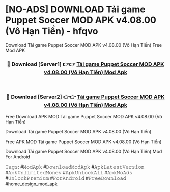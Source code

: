 # [NO-ADS] DOWNLOAD Tải game Puppet Soccer MOD APK v4.08.00 (Vô Hạn Tiền) - hfqvo
Download Tải game Puppet Soccer MOD APK v4.08.00 (Vô Hạn Tiền) Free Mod APK

<div align="center">
<h3>🔴 Download [Server1] 👉👉 <a href="https://apk-comot.site?title=Tải_game_Puppet_Soccer_MOD_APK_v4.08.00_(Vô_Hạn_Tiền)">Tải game Puppet Soccer MOD APK v4.08.00 (Vô Hạn Tiền) Mod Apk</a></h3><br>

<h3>🔴 Download [Server2] 👉👉 <a href="https://apk-comot.site?title=Tải_game_Puppet_Soccer_MOD_APK_v4.08.00_(Vô_Hạn_Tiền)">Tải game Puppet Soccer MOD APK v4.08.00 (Vô Hạn Tiền) Mod Apk</a></h3>
</div>


Free Download APK MOD Tải game Puppet Soccer MOD APK v4.08.00 (Vô Hạn Tiền)

Download Tải game Puppet Soccer MOD APK v4.08.00 (Vô Hạn Tiền) 

Free APK MOD Tải game Puppet Soccer MOD APK v4.08.00 (Vô Hạn Tiền) 

Download Tải game Puppet Soccer MOD APK v4.08.00 (Vô Hạn Tiền) Mod For Android

𝚃𝚊𝚐𝚜: #𝙼𝚘𝚍𝙰𝚙𝚔 #𝙳𝚘𝚠𝚗𝚕𝚘𝚊𝚍𝙼𝚘𝚍𝙰𝚙𝚔 #𝙰𝚙𝚔𝙻𝚊𝚝𝚎𝚜𝚝𝚅𝚎𝚛𝚜𝚒𝚘𝚗 #𝙰𝚙𝚔𝚄𝚗𝚕𝚒𝚖𝚒𝚝𝚎𝚍𝙼𝚘𝚗𝚎𝚢 #𝙰𝚙𝚔𝚄𝚗𝚕𝚘𝚌𝚔𝙰𝚕𝚕 #𝙰𝚙𝚔𝙽𝚘𝙰𝚍𝚜 #𝚄𝚗𝚕𝚘𝚌𝚔𝙿𝚛𝚎𝚖𝚒𝚞𝚖 #𝙵𝚘𝚛𝙰𝚗𝚍𝚛𝚘𝚒𝚍 #𝙵𝚛𝚎𝚎𝙳𝚘𝚠𝚗𝚕𝚘𝚊𝚍 #home_design_mod_apk